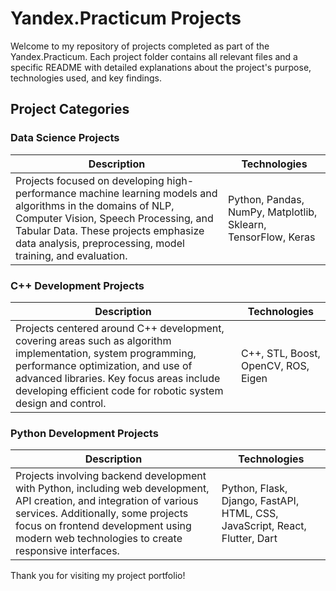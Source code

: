 # Yandex.Practicum Projects

Welcome to my repository of projects completed as part of the Yandex.Practicum. Each project folder contains all relevant files and a specific README with detailed explanations about the project's purpose, technologies used, and key findings.

## Project Categories

### Data Science Projects
| Description | Technologies |
|-------------|--------------|
| Projects focused on developing high-performance machine learning models and algorithms in the domains of NLP, Computer Vision, Speech Processing, and Tabular Data. These projects emphasize data analysis, preprocessing, model training, and evaluation. | Python, Pandas, NumPy, Matplotlib, Sklearn, TensorFlow, Keras |

### C++ Development Projects
| Description | Technologies |
|-------------|--------------|
| Projects centered around C++ development, covering areas such as algorithm implementation, system programming, performance optimization, and use of advanced libraries. Key focus areas include developing efficient code for robotic system design and control. | C++, STL, Boost, OpenCV, ROS, Eigen |

### Python Development Projects
| Description | Technologies |
|-------------|--------------|
| Projects involving backend development with Python, including web development, API creation, and integration of various services. Additionally, some projects focus on frontend development using modern web technologies to create responsive interfaces. | Python, Flask, Django, FastAPI, HTML, CSS, JavaScript, React, Flutter, Dart |


Thank you for visiting my project portfolio!

